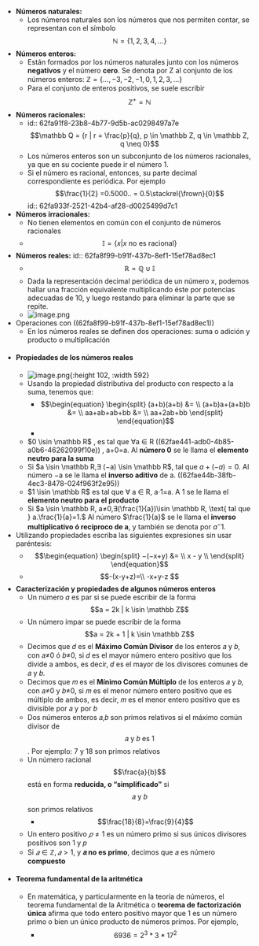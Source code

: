 - **Números naturales:**
	- Los números naturales son los números que nos permiten contar, se representan con el símbolo $$\mathbb N = \{{1,2,3,4,...}\}$$
- **Números enteros:**
	- Están formados por los números naturales junto con los números **negativos** y el número **cero**. Se denota por Z al conjunto de los números enteros:  $\mathbb Z=\{{...,−3,−2,−1,0,1,2,3,...}\}$
	- Para el conjunto de enteros positivos, se suele escribir $$\mathbb Z^+ = \mathbb N$$
- **Números racionales:**
	- id:: 62fa91f8-23b8-4b77-9d5b-ac0298497a7e
	  $$\mathbb Q = {r | r = \frac{p}{q}, p \in \mathbb Z, q \in \mathbb Z, q \neq 0}$$
	- Los números enteros son un subconjunto de los números racionales, ya que en su cociente puede ir el número 1.
	- Si el número es racional, entonces, su parte decimal correspondiente es periódica. Por ejemplo $$\frac{1}{2} =0.5000.. = 0.5\stackrel{\frown}{0}$$
	  id:: 62fa933f-2521-42b4-af28-d0025499d7c1
- **Números irracionales:**
	- No tienen elementos en común con el conjunto de números racionales
	- $$\mathbb I = \{{x | x \text{ no es racional}}\}$$
- **Números reales:**
  id:: 62fa8f99-b91f-437b-8ef1-15ef78ad8ec1
	- $$\mathbb R = \mathbb Q \cup \mathbb I$$
	- Dada la representación decimal periódica de un número x, podemos hallar una fracción equivalente multiplicando éste por potencias adecuadas de 10, y luego restando para eliminar la parte que se repite.
	- ![image.png](../assets/image_1660588130965_0.png)
- Operaciones con ((62fa8f99-b91f-437b-8ef1-15ef78ad8ec1))
	- En los números reales se definen dos operaciones: suma o adición y  producto o multiplicación
- #### Propiedades de los números reales
	- ![image.png](../assets/image_1660608109892_0.png){:height 102, :width 592}
	- Usando la propiedad distributiva del producto con respecto a la suma, tenemos que:
		- $$\begin{equation}
		  \begin{split}   (a+b)(a+b) &= \\
		  (a+b)a+(a+b)b &= \\
		  aa+ab+ab+bb  &= \\
		  aa+2ab+bb
		  \end{split}
		  \end{equation}$$
		-
	- $0 \isin \mathbb R$ , es tal que ∀a ∈ R ((62fae441-adb0-4b85-a0b6-46262099f10e)) , a+0=a. Al **número 0** se le llama el **elemento neutro para la suma**
	- Si $a \isin \mathbb R,∃ (−a) \isin \mathbb R$, tal que $a+(−a)=0$. Al número −a se le llama el **inverso aditivo** de a. ((62fae44b-38fb-4ec3-8478-024f963f2e95))
	- $1 \isin \mathbb R$  es tal que ∀ a ∈ R, a⋅1=a. A 1 se le llama el **elemento neutro para el producto**
	- Si $a \isin \mathbb R, a≠0,∃(\frac{1}{a})\isin \mathbb R, \text{ tal que } a.\frac{1}{a}=1.$ Al número $\frac{1}{a}$ se le llama el **inverso multiplicativo ó recı́proco de a**, y también se denota por $a^-1$.
- Utilizando propiedades escriba las siguientes expresiones sin usar paréntesis:
	- $$\begin{equation}
	  \begin{split} −(−x+y) &= \\
	  x - y \\
	  \end{split}
	  \end{equation}$$
	- $$-(x-y+z)=\\
	  -x+y-z
	  $$
- **Caracterización y propiedades de algunos números enteros**
	- Un número $a$ es par si se puede escribir de la forma $$a = 2k | k \isin \mathbb Z$$
	- Un número impar se puede escribir de la forma $$a = 2k + 1 | k \isin \mathbb Z$$
	- Decimos que 𝑑 es el **Máximo Común Divisor** de los enteros 𝑎 y 𝑏, con 𝑎≠0 ó 𝑏≠0, si 𝑑 es el mayor número entero positivo que los divide a ambos, es decir, 𝑑 es el mayor de los divisores comunes de 𝑎 y 𝑏.
	- Decimos que 𝑚 es el **Mínimo Común Múltiplo** de los enteros 𝑎 y 𝑏, con 𝑎≠0 y 𝑏≠0, si 𝑚 es el menor número entero positivo que es múltiplo de ambos, es decir, 𝑚 es el menor entero positivo que es divisible por 𝑎 y por 𝑏
	- Dos números enteros 𝑎,𝑏 son primos relativos si el máximo común divisor de $$\text{𝑎 y 𝑏 es 1}$$. Por ejemplo: 7 y 18 son primos relativos
	- Un número racional $$\frac{a}{b}$$ está en forma **reducida, o “simplificado”** si $$\text{𝑎 y 𝑏}$$ son primos relativos
		- $$\frac{18}{8}=\frac{9}{4}$$
	- Un entero positivo $𝑝≠1$ es un número primo si sus únicos divisores positivos son $1\text{ y 𝑝}$
	- Si $𝑎∈ℤ, 𝑎>1$, y **𝑎 no es primo**, decimos que 𝑎 es número **compuesto**
- #### Teorema fundamental de la aritmética
	- En matemática, y particularmente en la teoría de números, el teorema fundamental de la Aritmética o **teorema de factorización única** afirma que todo entero positivo mayor que 1 es un número primo o bien un único producto de números primos. Por ejemplo,
		- $$6936 = 2^3 * 3* 17^2$$